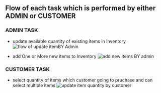 ## Flow of each task which is performed by either ADMIN or CUSTOMER

### ADMIN TASK

- update available quantity of existing items in Inventory
 ![flow of update itemBY Admin](https://github.com/user-attachments/assets/d9215abb-d6a3-400a-8c42-27491b2d9643)

- add One or More new items to Inventory
  ![add new items BY admin](https://github.com/user-attachments/assets/d94962d3-04eb-4e90-92f4-4a8ba36da61d)


### CUSTOMER TASK

- select quantity of items which customer going to pruchase and can select multiple items
![update item quantity by customer](https://github.com/user-attachments/assets/45fa656e-a4cd-4f25-94f1-5099fe4db4a3)
 


